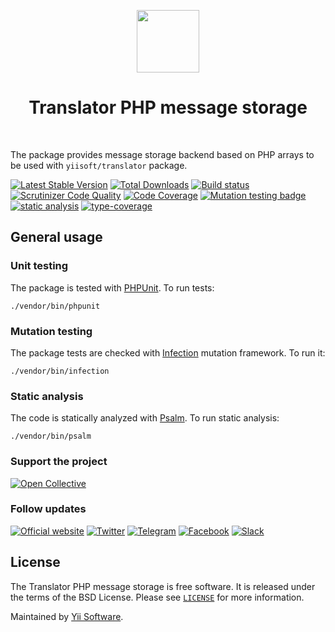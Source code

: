 <p align="center">
    <a href="https://github.com/yiisoft" target="_blank">
        <img src="https://avatars0.githubusercontent.com/u/993323" height="100px">
    </a>
    <h1 align="center">Translator PHP message storage</h1>
    <br>
</p>

The package provides message storage backend based on PHP arrays to be used with `yiisoft/translator` package.

[![Latest Stable Version](https://poser.pugx.org/yiisoft/translator-message-php/v/stable.png)](https://packagist.org/packages/yiisoft/translator-message-php)
[![Total Downloads](https://poser.pugx.org/yiisoft/translator-message-php/downloads.png)](https://packagist.org/packages/yiisoft/translator-message-php)
[![Build status](https://github.com/yiisoft/yiisoft/translator-message-php/workflows/build/badge.svg)](https://github.com/yiisoft/yiisoft/translator-message-php/actions?query=workflow%3Abuild)
[![Scrutinizer Code Quality](https://scrutinizer-ci.com/g/yiisoft/yiisoft/translator-message-php/badges/quality-score.png?b=master)](https://scrutinizer-ci.com/g/yiisoft/yiisoft/translator-message-php/?branch=master)
[![Code Coverage](https://scrutinizer-ci.com/g/yiisoft/yiisoft/translator-message-php/badges/coverage.png?b=master)](https://scrutinizer-ci.com/g/yiisoft/yiisoft/translator-message-php/?branch=master)
[![Mutation testing badge](https://img.shields.io/endpoint?style=flat&url=https%3A%2F%2Fbadge-api.stryker-mutator.io%2Fgithub.com%2Fyiisoft%2Fyiisoft/translator-message-php%2Fmaster)](https://dashboard.stryker-mutator.io/reports/github.com/yiisoft/yiisoft/translator-message-php/master)
[![static analysis](https://github.com/yiisoft/yiisoft/translator-message-php/workflows/static%20analysis/badge.svg)](https://github.com/yiisoft/yiisoft/translator-message-php/actions?query=workflow%3A%22static+analysis%22)
[![type-coverage](https://shepherd.dev/github/yiisoft/yiisoft/translator-message-php/coverage.svg)](https://shepherd.dev/github/yiisoft/yiisoft/translator-message-php)


## General usage

### Unit testing

The package is tested with [PHPUnit](https://phpunit.de/). To run tests:

```shell
./vendor/bin/phpunit
```

### Mutation testing

The package tests are checked with [Infection](https://infection.github.io/) mutation framework. To run it:

```shell
./vendor/bin/infection
```

### Static analysis

The code is statically analyzed with [Psalm](https://psalm.dev/). To run static analysis:

```shell
./vendor/bin/psalm
```

### Support the project

[![Open Collective](https://img.shields.io/badge/Open%20Collective-sponsor-7eadf1?logo=open%20collective&logoColor=7eadf1&labelColor=555555)](https://opencollective.com/yiisoft)

### Follow updates

[![Official website](https://img.shields.io/badge/Powered_by-Yii_Framework-green.svg?style=flat)](https://www.yiiframework.com/)
[![Twitter](https://img.shields.io/badge/twitter-follow-1DA1F2?logo=twitter&logoColor=1DA1F2&labelColor=555555?style=flat)](https://twitter.com/yiiframework)
[![Telegram](https://img.shields.io/badge/telegram-join-1DA1F2?style=flat&logo=telegram)](https://t.me/yii3en)
[![Facebook](https://img.shields.io/badge/facebook-join-1DA1F2?style=flat&logo=facebook&logoColor=ffffff)](https://www.facebook.com/groups/yiitalk)
[![Slack](https://img.shields.io/badge/slack-join-1DA1F2?style=flat&logo=slack)](https://yiiframework.com/go/slack)

## License

The Translator PHP message storage is free software. It is released under the terms of the BSD License.
Please see [`LICENSE`](./LICENSE.md) for more information.

Maintained by [Yii Software](https://www.yiiframework.com/).
